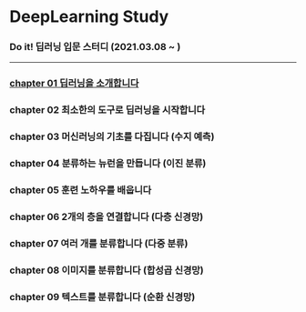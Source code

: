 # DeepLearning Study
### Do it! 딥러닝 입문 스터디 (2021.03.08 ~ )
---
### [chapter 01 딥러닝을 소개합니다](https://github.com/hyunmin0317/DeepLearning_Study/blob/master/chap01/chap01.md)

### chapter 02 최소한의 도구로 딥러닝을 시작합니다

### chapter 03 머신러닝의 기초를 다집니다 (수지 예측)

### chapter 04 분류하는 뉴런을 만듭니다 (이진 분류)

### chapter 05 훈련 노하우를 배웁니다

### chapter 06 2개의 층을 연결합니다 (다층 신경망)

### chapter 07 여러 개를 분류합니다 (다중 분류)

### chapter 08 이미지를 분류합니다 (합성곱 신경망)

### chapter 09 텍스트를 분류합니다 (순환 신경망)
